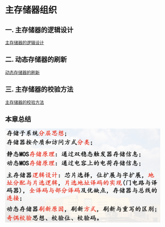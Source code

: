 # 主存储器组织

## 一. 主存储器的逻辑设计

[主存储器的逻辑设计](%E4%B8%80.%20%E4%B8%BB%E5%AD%98%E5%82%A8%E5%99%A8%E7%9A%84%E9%80%BB%E8%BE%91%E8%AE%BE%E8%AE%A1/%E4%B8%80.%20%E4%B8%BB%E5%AD%98%E5%82%A8%E5%99%A8%E7%9A%84%E9%80%BB%E8%BE%91%E8%AE%BE%E8%AE%A1.md)

## 二. 动态存储器的刷新

[动态存储器的刷新](%E4%BA%8C.%E5%8A%A8%E6%80%81%E5%AD%98%E5%82%A8%E5%99%A8%E7%9A%84%E5%88%B7%E6%96%B0/%E5%8A%A8%E6%80%81%E5%AD%98%E5%82%A8%E5%99%A8%E7%9A%84%E5%88%B7%E6%96%B0.md)

## 三. 主存储器的校验方法

[主存储器的校验方法](%E4%B8%89.%E4%B8%BB%E5%AD%98%E5%82%A8%E5%99%A8%E7%9A%84%E6%A0%A1%E9%AA%8C%E6%96%B9%E6%B3%95/%E4%B8%BB%E5%AD%98%E5%82%A8%E5%99%A8%E7%9A%84%E6%A0%A1%E9%AA%8C%E6%96%B9%E6%B3%95.md)

## 本章总结

![总结](pics/%E6%80%BB%E7%BB%93.png)
